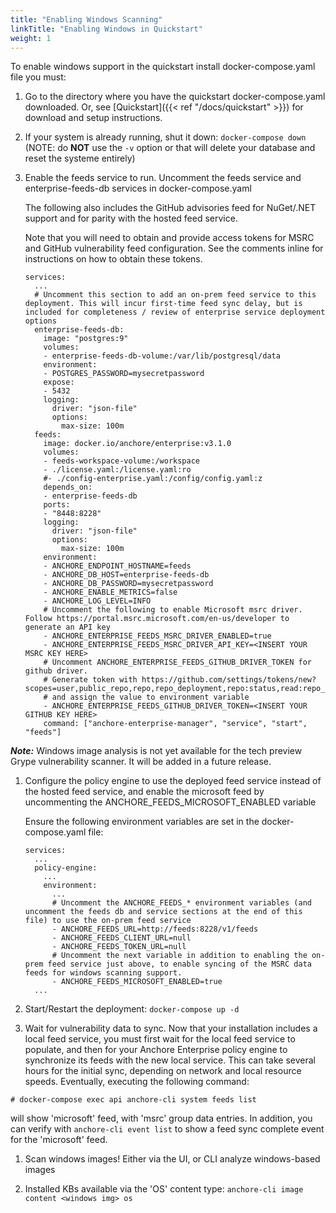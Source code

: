 ```yaml
---
title: "Enabling Windows Scanning"
linkTitle: "Enabling Windows in Quickstart"
weight: 1
---
```


To enable windows support in the quickstart install docker-compose.yaml file you must:

1. Go to the directory where you have the quickstart docker-compose.yaml downloaded. Or, see [Quickstart]({{< ref "/docs/quickstart" >}}) for download and setup instructions.

1. If your system is already running, shut it down: `docker-compose down` (NOTE: do **NOT** use the `-v` option or that will delete your database and reset the systeme entirely)

1. Enable the feeds service to run. Uncomment the feeds service and enterprise-feeds-db services in docker-compose.yaml

   The following also includes the GitHub advisories feed for NuGet/.NET support and for parity with the hosted feed service.

   Note that you will need to obtain and provide access tokens for MSRC and GitHub vulnerability feed configuration.  See the comments inline for instructions on how to obtain these tokens.


    ```
    services:
      ...
      # Uncomment this section to add an on-prem feed service to this deployment. This will incur first-time feed sync delay, but is included for completeness / review of enterprise service deployment options
      enterprise-feeds-db:
        image: "postgres:9"
        volumes:
        - enterprise-feeds-db-volume:/var/lib/postgresql/data
        environment:
        - POSTGRES_PASSWORD=mysecretpassword
        expose:
        - 5432
        logging:
          driver: "json-file"
          options:
            max-size: 100m
      feeds:
        image: docker.io/anchore/enterprise:v3.1.0
        volumes:
        - feeds-workspace-volume:/workspace
        - ./license.yaml:/license.yaml:ro
        #- ./config-enterprise.yaml:/config/config.yaml:z
        depends_on:
        - enterprise-feeds-db
        ports:
        - "8448:8228"
        logging:
          driver: "json-file"
          options:
            max-size: 100m
        environment:
        - ANCHORE_ENDPOINT_HOSTNAME=feeds
        - ANCHORE_DB_HOST=enterprise-feeds-db
        - ANCHORE_DB_PASSWORD=mysecretpassword
        - ANCHORE_ENABLE_METRICS=false
        - ANCHORE_LOG_LEVEL=INFO
        # Uncomment the following to enable Microsoft msrc driver. Follow https://portal.msrc.microsoft.com/en-us/developer to generate an API key
        - ANCHORE_ENTERPRISE_FEEDS_MSRC_DRIVER_ENABLED=true
        - ANCHORE_ENTERPRISE_FEEDS_MSRC_DRIVER_API_KEY=<INSERT YOUR MSRC KEY HERE>
        # Uncomment ANCHORE_ENTERPRISE_FEEDS_GITHUB_DRIVER_TOKEN for github driver.
        # Generate token with https://github.com/settings/tokens/new?scopes=user,public_repo,repo,repo_deployment,repo:status,read:repo_hook,read:org,read:public_key,read:gpg_key
        # and assign the value to environment variable
        - ANCHORE_ENTERPRISE_FEEDS_GITHUB_DRIVER_TOKEN=<INSERT YOUR GITHUB KEY HERE>
        command: ["anchore-enterprise-manager", "service", "start",  "feeds"]

    ```

***Note:*** Windows image analysis is not yet available for the tech preview Grype vulnerability scanner. It will be added in a future release.

1. Configure the policy engine to use the deployed feed service instead of the hosted feed service, and enable the microsoft feed by uncommenting the ANCHORE_FEEDS_MICROSOFT_ENABLED variable

    Ensure the following environment variables are set in the docker-compose.yaml file:

    ```
    services:
      ...
      policy-engine:
        ...
        environment:
          ...
          # Uncomment the ANCHORE_FEEDS_* environment variables (and uncomment the feeds db and service sections at the end of this file) to use the on-prem feed service
          - ANCHORE_FEEDS_URL=http://feeds:8228/v1/feeds
          - ANCHORE_FEEDS_CLIENT_URL=null
          - ANCHORE_FEEDS_TOKEN_URL=null
          # Uncomment the next variable in addition to enabling the on-prem feed service just above, to enable syncing of the MSRC data feeds for windows scanning support.
          - ANCHORE_FEEDS_MICROSOFT_ENABLED=true
      ...
    ```

1. Start/Restart the deployment: `docker-compose up -d`

1. Wait for vulnerability data to sync.  Now that your installation includes a local feed service, you must first wait for the local feed service to populate, and then for your Anchore Enterprise policy engine to synchronize its feeds with the new local service.  This can take several hours for the initial sync, depending on network and local resource speeds.  Eventually, executing the following command:

```
# docker-compose exec api anchore-cli system feeds list
```

will show 'microsoft' feed, with 'msrc' group data entries. In addition, you can verify with `anchore-cli event list` to show a feed sync complete event for the 'microsoft' feed.

1. Scan windows images! Either via the UI, or CLI analyze windows-based images

1. Installed KBs available via the 'OS' content type: `anchore-cli image content <windows img> os`
